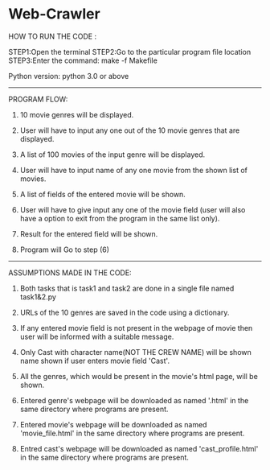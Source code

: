 # Web-Crawler
HOW TO RUN THE CODE :

STEP1:Open the terminal 
STEP2:Go to the particular program file location 
STEP3:Enter the command: make -f Makefile

Python version: python 3.0 or above
******************************************************************************************************************************************************************************************************

PROGRAM FLOW:

1. 10 movie genres will be displayed.

2. User will have to input any one out of the 10 movie genres that are displayed.

3. A list of 100 movies of the input genre will be displayed.

4. User will have to input name of any one movie from the shown list of movies.

5. A list of fields of the entered movie will be shown.

6. User will have to give input any one of the movie field (user will also have a option to exit from the program in the same list only).

7. Result for the entered field will be shown.

8. Program will Go to step (6)

******************************************************************************************************************************************************************************************************

ASSUMPTIONS MADE IN THE CODE:

1. Both tasks that is task1 and task2 are done in a single file named task1&2.py 

2. URLs of the 10 genres are saved in the code using a dictionary.

3. If any entered movie field is not present in the webpage of movie then user will be informed with a suitable message.

4. Only Cast with character name(NOT THE CREW NAME) will be shown name shown if user enters movie field 'Cast'.

5. All the genres, which would be present in the movie's html page, will be shown.

6. Entered genre's webpage will be downloaded as named '<genre>.html' in the same directory where programs are present.

7. Entered movie's webpage will be downloaded as named 'movie_file.html' in the same directory where programs are present.

8. Entred cast's webpage will be downloaded as named 'cast_profile.html' in the same directory where programs are present.
